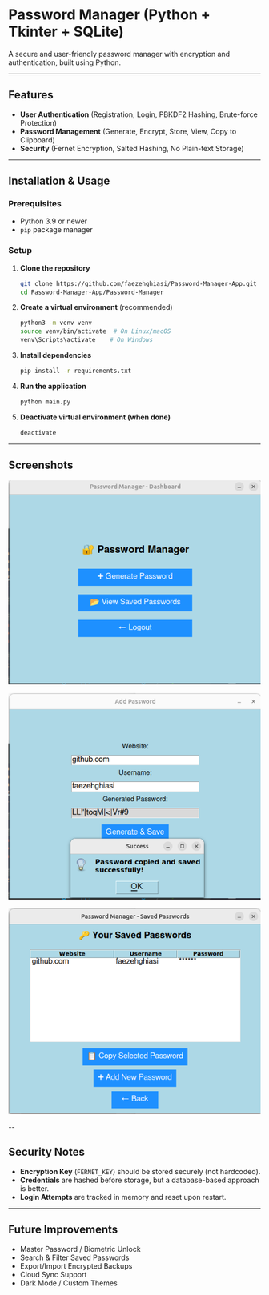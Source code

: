 #  Password Manager (Python + Tkinter + SQLite)

A secure and user-friendly password manager with encryption and authentication, built using Python.

---

##  Features

- **User Authentication** (Registration, Login, PBKDF2 Hashing, Brute-force Protection)
- **Password Management** (Generate, Encrypt, Store, View, Copy to Clipboard)
- **Security** (Fernet Encryption, Salted Hashing, No Plain-text Storage)

---

##  Installation & Usage

### Prerequisites
- Python 3.9 or newer
- `pip` package manager

### Setup

1. **Clone the repository**
   ```bash
   git clone https://github.com/faezehghiasi/Password-Manager-App.git
   cd Password-Manager-App/Password-Manager
   ```

2. **Create a virtual environment** (recommended)
   ```bash
   python3 -m venv venv
   source venv/bin/activate  # On Linux/macOS
   venv\Scripts\activate    # On Windows
   ```

3. **Install dependencies**
   ```bash
   pip install -r requirements.txt
   ```

4. **Run the application**
   ```bash
   python main.py
   ```

5. **Deactivate virtual environment (when done)**
   ```bash
   deactivate
   ```

---
## Screenshots 





![Main Menu](https://github.com/faezehghiasi/Password-Manager-App/blob/main/images/Pasted%20image.png?raw=true)




![create password](https://github.com/faezehghiasi/Password-Manager-App/blob/main/images/Pasted%20image%20(2).png?raw=true)





![view](https://github.com/faezehghiasi/Password-Manager-App/blob/main/images/Pasted%20image%20(3).png?raw=true)

--

##  Security Notes

- **Encryption Key** (`FERNET_KEY`) should be stored securely (not hardcoded).
- **Credentials** are hashed before storage, but a database-based approach is better.
- **Login Attempts** are tracked in memory and reset upon restart.

---

##  Future Improvements

- Master Password / Biometric Unlock
- Search & Filter Saved Passwords
- Export/Import Encrypted Backups
- Cloud Sync Support
- Dark Mode / Custom Themes


